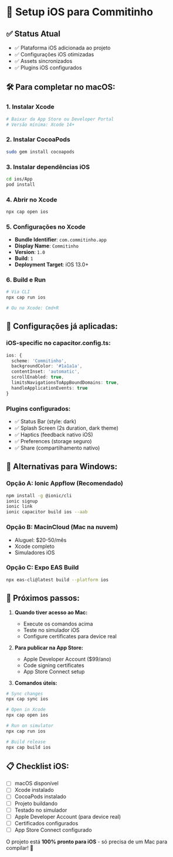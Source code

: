 # 📱 Setup iOS para Commitinho

## ✅ Status Atual
- ✅ Plataforma iOS adicionada ao projeto
- ✅ Configurações iOS otimizadas
- ✅ Assets sincronizados
- ✅ Plugins iOS configurados

## 🛠 Para completar no macOS:

### 1. **Instalar Xcode**
```bash
# Baixar da App Store ou Developer Portal
# Versão mínima: Xcode 14+
```

### 2. **Instalar CocoaPods**
```bash
sudo gem install cocoapods
```

### 3. **Instalar dependências iOS**
```bash
cd ios/App
pod install
```

### 4. **Abrir no Xcode**
```bash
npx cap open ios
```

### 5. **Configurações no Xcode**
- **Bundle Identifier**: `com.commitinho.app`
- **Display Name**: `Commitinho`
- **Version**: `1.0`
- **Build**: `1`
- **Deployment Target**: iOS 13.0+

### 6. **Build e Run**
```bash
# Via CLI
npx cap run ios

# Ou no Xcode: Cmd+R
```

## 🔧 Configurações já aplicadas:

### iOS-specific no capacitor.config.ts:
```typescript
ios: {
  scheme: 'Commitinho',
  backgroundColor: '#1a1a1a',
  contentInset: 'automatic',
  scrollEnabled: true,
  limitsNavigationsToAppBoundDomains: true,
  handleApplicationEvents: true
}
```

### Plugins configurados:
- ✅ Status Bar (style: dark)
- ✅ Splash Screen (2s duration, dark theme)
- ✅ Haptics (feedback nativo iOS)
- ✅ Preferences (storage seguro)
- ✅ Share (compartilhamento nativo)

## 📱 Alternativas para Windows:

### Opção A: **Ionic Appflow** (Recomendado)
```bash
npm install -g @ionic/cli
ionic signup
ionic link
ionic capacitor build ios --aab
```

### Opção B: **MacinCloud** (Mac na nuvem)
- Aluguel: $20-50/mês
- Xcode completo
- Simuladores iOS

### Opção C: **Expo EAS Build**
```bash
npx eas-cli@latest build --platform ios
```

## 🚀 Próximos passos:

1. **Quando tiver acesso ao Mac:**
   - Execute os comandos acima
   - Teste no simulador iOS
   - Configure certificates para device real

2. **Para publicar na App Store:**
   - Apple Developer Account ($99/ano)
   - Code signing certificates
   - App Store Connect setup

3. **Comandos úteis:**
```bash
# Sync changes
npx cap sync ios

# Open in Xcode
npx cap open ios

# Run on simulator
npx cap run ios

# Build release
npx cap build ios
```

## 📋 Checklist iOS:
- [ ] macOS disponível
- [ ] Xcode instalado
- [ ] CocoaPods instalado
- [ ] Projeto buildando
- [ ] Testado no simulador
- [ ] Apple Developer Account (para device real)
- [ ] Certificados configurados
- [ ] App Store Connect configurado

O projeto está **100% pronto para iOS** - só precisa de um Mac para compilar! 🍎